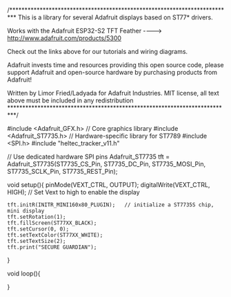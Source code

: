 /**************************************************************************
  This is a library for several Adafruit displays based on ST77* drivers.

  Works with the Adafruit ESP32-S2 TFT Feather
    ----> http://www.adafruit.com/products/5300

  Check out the links above for our tutorials and wiring diagrams.

  Adafruit invests time and resources providing this open source code,
  please support Adafruit and open-source hardware by purchasing
  products from Adafruit!

  Written by Limor Fried/Ladyada for Adafruit Industries.
  MIT license, all text above must be included in any redistribution
 **************************************************************************/

#include <Adafruit_GFX.h>    // Core graphics library
#include <Adafruit_ST7735.h> // Hardware-specific library for ST7789
#include <SPI.h>
#include "heltec_tracker_v11.h"

// Use dedicated hardware SPI pins
Adafruit_ST7735 tft = Adafruit_ST7735(ST7735_CS_Pin, ST7735_DC_Pin, ST7735_MOSI_Pin, ST7735_SCLK_Pin, ST7735_REST_Pin);


void setup(){
    pinMode(VEXT_CTRL, OUTPUT);
    digitalWrite(VEXT_CTRL, HIGH); // Set Vext to high to enable the display    

    tft.initR(INITR_MINI160x80_PLUGIN);   // initialize a ST7735S chip, mini display
    tft.setRotation(1);
    tft.fillScreen(ST77XX_BLACK);
    tft.setCursor(0, 0);
    tft.setTextColor(ST77XX_WHITE);
    tft.setTextSize(2);
    tft.print("SECURE GUARDIAN");
   
}

void loop(){


}